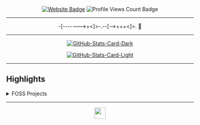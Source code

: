 <div align="center">
<p><a href="https://dinama.dev"><img src="https://img.shields.io/badge/-Website-3B7EBF?style=for-the-badge&amp;logo=amp&amp;logoColor=white" alt="Website Badge"></a> <img src="https://komarev.com/ghpvc/?username=Frostplexx&amp;style=for-the-badge" alt="Profile Views Count Badge"></p>
<hr>
<p>-[-------&gt;+&lt;]&gt;-.--[--&gt;+++&lt;]&gt;. 👋</p>
<hr>
<p><a href="https://github.com/Frostplexx/Frostplexx#gh-dark-mode-only"><img src="https://github-readme-stats.vercel.app/api?username=Frostplexx&amp;show_icons=true&amp;hide_border=true&amp;include_all_commits=true&amp;card_width=600&amp;custom_title=GitHub%20Open%20Source%20Stats&amp;title_color=3B7EBF&amp;text_color=FFF&amp;icon_color=3B7EBF&amp;hide=contribs&amp;show=reviews,prs_merged,prs_merged_percentage&amp;theme=transparent#gh-dark-mode-only" alt="GitHub-Stats-Card-Dark"></a></p>
<p><a href="https://github.com/Frostplexx/Frostplexx#gh-light-mode-only"><img src="https://github-readme-stats.vercel.app/api?username=Frostplexx&amp;show_icons=true&amp;hide_border=true&amp;include_all_commits=true&amp;card_width=600&amp;custom_title=GitHub%20Open%20Source%20Stats&amp;title_color=3B7EBF&amp;text_color=474A4E&amp;icon_color=3B7EBF&amp;hide=contribs&amp;show=reviews,prs_merged,prs_merged_percentage&amp;theme=transparent#gh-light-mode-only" alt="GitHub-Stats-Card-Light"></a></p>
  </div>
<hr>
<h2>Highlights</h2>
  <details>
  <summary>FOSS Projects</summary>
  <br />
  Here are some of my other projects you might want to check out that are not pinned:
  <br />
<br />
  <ul>[object Object][object Object][object Object][object Object]
<li>More coming soon :D.</li></ul>
  </details>
<hr>
  <div align="center">
<p><a href="https://dinama.dev" target="_blank" rel="noopener noreferrer"><img src="https://dinama.dev/assets/icon.ico" width="30" /></a></p>
  </div>